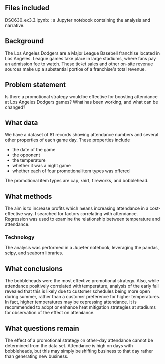 ## Files included

DSC630\_ex3.3.ipynb: : a Jupyter notebook containing the analysis and narrative.

## Background

The Los Angeles Dodgers are a Major League Basebell franchise located in Los Angeles. League games take place in large stadiums, where fans pay an admission fee to watch. These ticket sales and other on-site revenue sources make up a substantial portion of a franchise's total revenue. 

## Problem statement

Is there a promotional strategy would be effective for boosting attendance at Los Angeles Dodgers games? What has been working, and what can be changed?

## What data

We have a dataset of 81 records showing attendance numbers and several other properties of each game day. These properties include

- the date of the game
- the opponent
- the temperature
- whether it was a night game
- whether each of four promotional item types was offered

The promotional item types are cap, shirt, fireworks, and bobblehead.

## What methods

The aim is to increase profits which means increasing attendance in a cost-effective way. I searched for factors correlating with attendance. Regression was used to examine the relationship between temperature and attendance.

### Technology

The analysis was performed in a Jupyter notebook, leveraging the pandas, scipy, and seaborn libraries.

## What conclusions

The bobbleheads were the most effective promotional strategy. Also, while attendance positively correlated with temperature, analysis of the early fall revealed that this is likely due to customer schedules being more open during summer, rather than a customer preference for higher temperatures. In fact, higher temperatures may be depressing attendance. It is recommended to adopt or enhance heat mitigation strategies at stadiums for observation of the effect on attendance.

## What questions remain

The effect of a promotional strategy on other-day attendance cannot be determined from the data set. Attendance is high on days with bobbleheads, but this may simply be shifting business to that day rather than generating new business.


